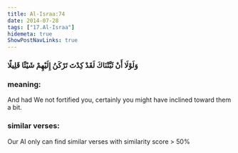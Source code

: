 ```yaml
---
title: Al-Israa:74
date: 2014-07-28
tags: ["17.Al-Israa"]
hidemeta: true 
ShowPostNavLinks: true 
---
```

### وَلَوْلَا أَنْ ثَبَّتْنَاكَ لَقَدْ كِدْتَ تَرْكَنُ إِلَيْهِمْ شَيْئًا قَلِيلًا
### meaning: 
And had We not fortified you, certainly you might have inclined toward them a bit.
### similar verses: 

Our AI only can find similar verses with similarity score > 50% 




